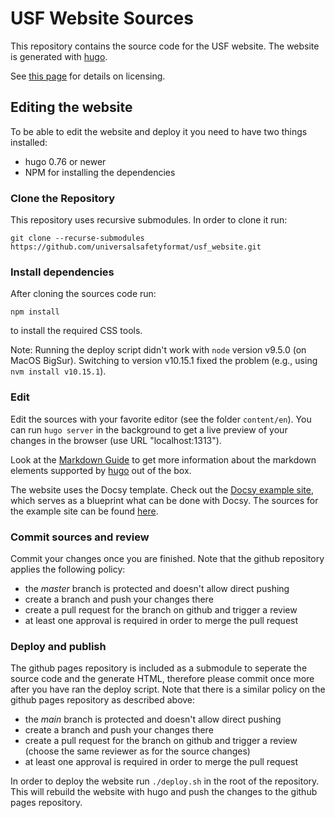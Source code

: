 # USF Website Sources

This repository contains the source code for the USF website. The website is generated with [hugo](https:/gohugo.io).

See [this page](https://github.com/universalsafetyformat/usf_website/wiki/Notes-on-licenses-of-used-frameworks-and-images) for details on licensing. 

## Editing the website

To be able to edit the website and deploy it you need to have two things installed:

 - hugo 0.76 or newer
 - NPM for installing the dependencies

### Clone the Repository

This repository uses recursive submodules. In order to clone it run:

```
git clone --recurse-submodules https://github.com/universalsafetyformat/usf_website.git
```

### Install dependencies

After cloning the sources code run:

```
npm install
```

to install the required CSS tools.

Note: Running the deploy script didn't work with `node` version v9.5.0 (on MacOS BigSur). Switching to version v10.15.1 fixed the problem (e.g., using `nvm install v10.15.1`).

### Edit

Edit the sources with your favorite editor (see the folder `content/en`). You can run `hugo server` in the background to get a live preview of your changes in the browser (use URL "localhost:1313").

Look at the [Markdown Guide](https://www.markdownguide.org/tools/hugo/) to get more information about the markdown elements supported by [hugo](https:/gohugo.io) out of the box.

The website uses the Docsy template. Check out the [Docsy example site](https://www.docsy.dev/docs/), which serves as a blueprint what can be done with Docsy. The sources for the example site can be found [here](https://github.com/google/docsy/tree/a7dc77412c533fefc71730927350677fed35f576/userguide/content/en).

### Commit sources and review

Commit your changes once you are finished. Note that the github repository applies the following policy:

- the _master_ branch is protected and doesn't allow direct pushing
- create a branch and push your changes there
- create a pull request for the branch on github and trigger a review
- at least one approval is required in order to merge the pull request


### Deploy and publish

The github pages repository is included as a submodule to seperate the source code and the generate HTML, therefore please commit once more after you have ran the deploy script. Note that there is a similar policy on the github pages repository as described above:

- the _main_ branch is protected and doesn't allow direct pushing
- create a branch and push your changes there
- create a pull request for the branch on github and trigger a review (choose the same reviewer as for the source changes)
- at least one approval is required in order to merge the pull request

In order to deploy the website run `./deploy.sh` in the root of the repository. This will rebuild the website with hugo and push the changes to the github pages repository.

